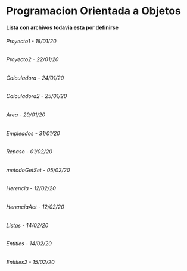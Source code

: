 # Programacion Orientada a Objetos
**Lista con archivos todavia esta por definirse**

###### Proyecto1 - 18/01/20
###### Proyecto2 - 22/01/20
###### Calculadora - 24/01/20
###### Calculadora2 - 25/01/20
###### Area - 29/01/20
###### Empleados - 31/01/20
###### Repaso - 01/02/20
###### metodoGetSet - 05/02/20
###### Herencia - 12/02/20
###### HerenciaAct - 12/02/20
###### Listas - 14/02/20
###### Entities - 14/02/20
###### Entities2 - 15/02/20
